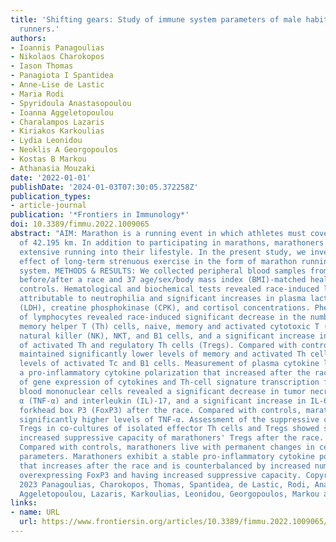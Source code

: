 ```yaml
---
title: 'Shifting gears: Study of immune system parameters of male habitual marathon
  runners.'
authors:
- Ioannis Panagoulias
- Nikolaos Charokopos
- Iason Thomas
- Panagiota I Spantidea
- Anne-Lise de Lastic
- Maria Rodi
- Spyridoula Anastasopoulou
- Ioanna Aggeletopoulou
- Charalampos Lazaris
- Kiriakos Karkoulias
- Lydia Leonidou
- Neoklis A Georgopoulos
- Kostas B Markou
- Athanasia Mouzaki
date: '2022-01-01'
publishDate: '2024-01-03T07:30:05.372258Z'
publication_types:
- article-journal
publication: '*Frontiers in Immunology*'
doi: 10.3389/fimmu.2022.1009065
abstract: "AIM: Marathon is a running event in which athletes must cover a distance
  of 42.195 km. In addition to participating in marathons, marathoners have incorporated
  extensive running into their lifestyle. In the present study, we investigated the
  effect of long-term strenuous exercise in the form of marathon running on the immune
  system. METHODS & RESULTS: We collected peripheral blood samples from 37 male marathoners
  before/after a race and 37 age/sex/body mass index (BMI)-matched healthy sedentary
  controls. Hematological and biochemical tests revealed race-induced leukocytosis
  attributable to neutrophilia and significant increases in plasma lactate dehydrogenase
  (LDH), creatine phosphokinase (CPK), and cortisol concentrations. Phenotypic analysis
  of lymphocytes revealed race-induced significant decrease in the number of lymphocytes,
  memory helper T (Th) cells, naive, memory and activated cytotoxic T (Tc) cells,
  natural killer (NK), NKT, and B1 cells, and a significant increase in the number
  of activated Th and regulatory Th cells (Tregs). Compared with controls, marathoners
  maintained significantly lower levels of memory and activated Th cells and higher
  levels of activated Tc and B1 cells. Measurement of plasma cytokine levels revealed
  a pro-inflammatory cytokine polarization that increased after the race. Examination
  of gene expression of cytokines and Th-cell signature transcription factors in peripheral
  blood mononuclear cells revealed a significant decrease in tumor necrosis factor
  α (TNF-α) and interleukin (IL)-17, and a significant increase in IL-6, IL-10 and
  forkhead box P3 (FoxP3) after the race. Compared with controls, marathoners maintained
  significantly higher levels of TNF-α. Assessment of the suppressive capacity of
  Tregs in co-cultures of isolated effector Th cells and Tregs showed significantly
  increased suppressive capacity of marathoners' Tregs after the race. CONCLUSIONS:
  Compared with controls, marathoners live with permanent changes in certain immune
  parameters. Marathoners exhibit a stable pro-inflammatory cytokine polarization
  that increases after the race and is counterbalanced by increased numbers of Tregs
  overexpressing FoxP3 and having increased suppressive capacity. Copyright o̧pyright
  2023 Panagoulias, Charokopos, Thomas, Spantidea, de Lastic, Rodi, Anastasopoulou,
  Aggeletopoulou, Lazaris, Karkoulias, Leonidou, Georgopoulos, Markou and Mouzaki."
links:
- name: URL
  url: https://www.frontiersin.org/articles/10.3389/fimmu.2022.1009065/full
---
```

